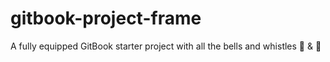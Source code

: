 gitbook-project-frame
=====================

A fully equipped GitBook starter project with all the bells and whistles 🔔 &amp; 🎉 
